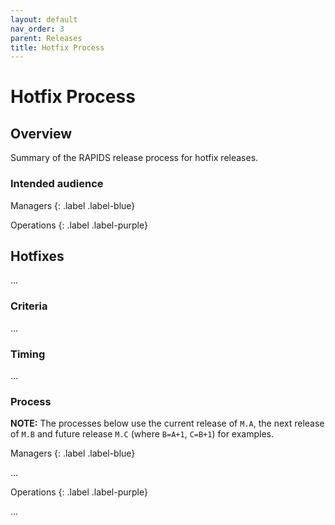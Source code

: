 ```yaml
---
layout: default
nav_order: 3
parent: Releases
title: Hotfix Process
---
```


# Hotfix Process

## Overview

Summary of the RAPIDS release process for hotfix releases.

### Intended audience

Managers
{: .label .label-blue}

Operations
{: .label .label-purple}

## Hotfixes

...

### Criteria

...

### Timing

...

### Process

**NOTE:** The processes below use the current release of `M.A`, the next release of `M.B` and future release `M.C` (where `B=A+1`, `C=B+1`) for examples.

Managers
{: .label .label-blue}

...

Operations
{: .label .label-purple}

...

